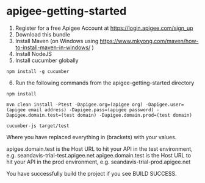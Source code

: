 # apigee-getting-started

1) Register for a free Apigee Account at https://login.apigee.com/sign_up
2) Download this bundle
3) Install Maven (on Windows using https://www.mkyong.com/maven/how-to-install-maven-in-windows/ )
4) Install NodeJS
5) Install cucumber globally

``` shell
npm install -g cucumber
```

6) Run the following commands from the apigee-getting-started directory

``` shell
npm install

mvn clean install -Ptest -Dapigee.org=(apigee org) -Dapigee.user=(apigee email address) -Dapigee.pass=(apigee password) -Dapigee.domain.test=(test domain) -Dapigee.domain.prod=(test domain)

cucumber-js target/test
```

Where you have replaced everything in (brackets) with your values.

apigee.domain.test is the Host URL to hit your API in the test environment, e.g. seandavis-trial-test.apigee.net
apigee.domain.test is the Host URL to hit your API in the prod environment, e.g. seandavis-trial-prod.apigee.net

You have successfully build the project if you see BUILD SUCCESS.
